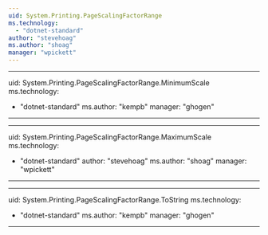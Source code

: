 ```yaml
---
uid: System.Printing.PageScalingFactorRange
ms.technology: 
  - "dotnet-standard"
author: "stevehoag"
ms.author: "shoag"
manager: "wpickett"
---
```


---
uid: System.Printing.PageScalingFactorRange.MinimumScale
ms.technology: 
  - "dotnet-standard"
ms.author: "kempb"
manager: "ghogen"
---

---
uid: System.Printing.PageScalingFactorRange.MaximumScale
ms.technology: 
  - "dotnet-standard"
author: "stevehoag"
ms.author: "shoag"
manager: "wpickett"
---

---
uid: System.Printing.PageScalingFactorRange.ToString
ms.technology: 
  - "dotnet-standard"
ms.author: "kempb"
manager: "ghogen"
---
